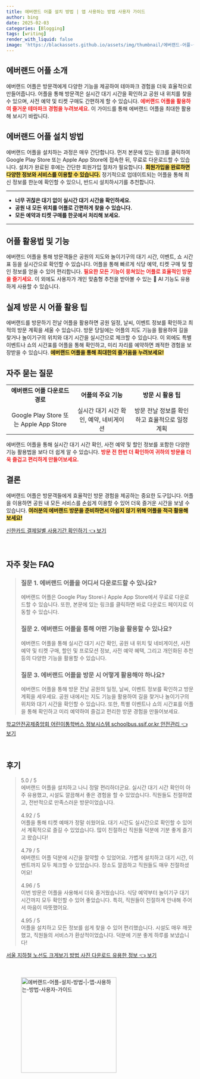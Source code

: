 ```yaml
---
title: 에버랜드 어플 설치 방법 | 앱 사용하는 방법 사용자 가이드
author: bing
date: 2025-02-03
categories: [Blogging]
tags: [writing]
render_with_liquid: false
image: 'https://blackassets.github.io/assets/img/thumbnail/에버랜드-어플-설치-방법-|-앱-사용하는-방법-사용자-가이드.webp'
---
```



<h2 id='에버랜드_어플_소개'>에버랜드 어플 소개</h2>

<p>에버랜드 어플은 방문객에게 다양한 기능을 제공하여 테마파크 경험을 더욱 효율적으로 만들어줍니다. 
어플을 통해 방문객은 실시간 대기 시간을 확인하고 공원 내 위치를 찾을 수 있으며, 사전 예약 및 티켓 구매도 간편하게 할 수 있습니다. 
<b><span style="color: #ee2323;">에버랜드 어플을 활용하여 즐거운 테마파크 경험을 누려보세요.</span></b> 
이 가이드를 통해 에버랜드 어플을 최대한 활용해 보시기 바랍니다.</p>

<h2 id='에버랜드_어플_설치_방법'>에버랜드 어플 설치 방법</h2>

<p>에버랜드 어플을 설치하는 과정은 매우 간단합니다. 
먼저 본문에 있는 링크를 클릭하여 Google Play Store 또는 Apple App Store에 접속한 뒤, 무료로 다운로드할 수 있습니다. 
설치가 완료된 후에는 간단한 회원가입 절차가 필요합니다. 
<b><span style="background-color: #ffe066;">회원가입을 완료하면 다양한 정보와 서비스를 이용할 수 있습니다.</span></b> 
정기적으로 업데이트되는 어플을 통해 최신 정보를 한눈에 확인할 수 있으니, 반드시 설치하시기를 추천합니다.</p>

<hr />

<ul>
    <li><b>너무 귀찮은 대기 없이 실시간 대기 시간을 확인하세요.</b></li>
    <li><b>공원 내 모든 위치를 어플로 간편하게 찾을 수 있습니다.</b></li>
    <li><b>모든 예약과 티켓 구매를 한곳에서 처리해 보세요.</b></li>
</ul>

<hr />

<h2 id='어플_활용법_및_기능'>어플 활용법 및 기능</h2>

<p>에버랜드 어플을 통해 방문객들은 공원의 지도와 놀이기구의 대기 시간, 이벤트, 쇼 시간표 등을 실시간으로 확인할 수 있습니다. 
어플을 통해 빠르게 식당 예약, 티켓 구매 및 할인 정보를 얻을 수 있어 편리합니다. 
<b><span style="color: #ee2323;">필요한 모든 기능이 뭉쳐있는 어플로 효율적인 방문을 즐기세요.</span></b> 
이 외에도 사용자가 개인 맞춤형 추천을 받아볼 수 있는 🤖 AI 기능도 유용하게 사용할 수 있습니다.</p>

<h2 id='실제_방문시_어플_활용_팁'>실제 방문 시 어플 활용 팁</h2>

<p>에버랜드를 방문하기 전날 어플을 활용하면 공원 일정, 날씨, 이벤트 정보를 확인하고 최적의 방문 계획을 세울 수 있습니다. 
방문 당일에는 어플의 지도 기능을 활용하여 길을 찾거나 놀이기구의 위치와 대기 시간을 실시간으로 체크할 수 있습니다. 
이 외에도 특별 이벤트나 쇼의 시간표를 어플을 통해 확인하고, 미리 자리를 예약하면 쾌적한 경험을 보장받을 수 있습니다. 
<b><span style="background-color: #ffe066;">에버랜드 어플을 통해 최대한의 즐거움을 누려보세요!</span></b></p>

<h2 id='자주_묻는_질문'>자주 묻는 질문</h2>

<table>
    <tr>
        <td style="text-align: center; height: 17px;"><b>에버랜드 어플 다운로드 경로</b></td>
        <td style="text-align: center; height: 17px;"><b>어플의 주요 기능</b></td>
        <td style="text-align: center; height: 17px;"><b>방문 시 활용 팁</b></td>
    </tr>
    <tr>
        <td style="text-align: center; height: 17px;">Google Play Store 또는 Apple App Store</td>
        <td style="text-align: center; height: 17px;">실시간 대기 시간 확인, 예약, 네비게이션</td>
        <td style="text-align: center; height: 17px;">방문 전날 정보를 확인하고 효율적으로 일정 계획</td>
    </tr>
</table>

<p>에버랜드 어플을 통해 실시간 대기 시간 확인, 사전 예약 및 할인 정보를 포함한 다양한 기능 활용법을 보다 더 쉽게 알 수 있습니다. 
<b><span style="color: #ee2323;">방문 전 한번 더 확인하여 귀하의 방문을 더욱 즐겁고 편리하게 만들어보세요.</span></b></p>

<h2 id='결론'>결론</h2>

<p>에버랜드 어플은 방문객들에게 효율적인 방문 경험을 제공하는 중요한 도구입니다. 
어플을 이용하면 공원 내 모든 서비스를 손쉽게 이용할 수 있어 더욱 즐거운 시간을 보낼 수 있습니다. 
<b><span style="background-color: #ffe066;">여러분의 에버랜드 방문을 준비하면서 아쉽지 않기 위해 어플을 적극 활용해 보세요!</span></b></p>


<p><a class="click-button" title="신한카드 결제일별 사용기간 확인하기" href="https://blackassets.github.io/posts/%EC%8B%A0%ED%95%9C%EC%B9%B4%EB%93%9C-%EA%B2%B0%EC%A0%9C%EC%9D%BC%EB%B3%84-%EC%82%AC%EC%9A%A9%EA%B8%B0%EA%B0%84-%ED%99%95%EC%9D%B8%ED%95%98%EA%B8%B0/" rel="dofollow">신한카드 결제일별 사용기간 확인하기 👈 보기</a></p><br>
<h2 id='자주_찾는_FAQ'>자주 찾는 FAQ</h2>
<div itemscope="" itemtype="https://schema.org/FAQPage"> 
<blockquote> 
<div itemscope="" itemprop="mainEntity" itemtype="https://schema.org/Question"> 
<h3 itemprop="name">질문 1. 에버랜드 어플을 어디서 다운로드할 수 있나요?</h3> 
<div itemscope="" itemprop="acceptedAnswer" itemtype="https://schema.org/Answer"> 
<span itemprop="text"> 
<p>에버랜드 어플은 Google Play Store나 Apple App Store에서 무료로 다운로드할 수 있습니다. 또한, 본문에 있는 링크를 클릭하면 바로 다운로드 페이지로 이동할 수 있습니다.</p> 
</span> 
</div> 
</div> 

<div itemscope="" itemprop="mainEntity" itemtype="https://schema.org/Question"> 
<h3 itemprop="name">질문 2. 에버랜드 어플을 통해 어떤 기능을 활용할 수 있나요?</h3> 
<div itemscope="" itemprop="acceptedAnswer" itemtype="https://schema.org/Answer"> 
<span itemprop="text"> 
<p>에버랜드 어플을 통해 실시간 대기 시간 확인, 공원 내 위치 및 네비게이션, 사전 예약 및 티켓 구매, 할인 및 프로모션 정보, 사전 예약 혜택, 그리고 개인화된 추천 등의 다양한 기능을 활용할 수 있습니다.</p> 
</span> 
</div> 
</div> 

<div itemscope="" itemprop="mainEntity" itemtype="https://schema.org/Question"> 
<h3 itemprop="name">질문 3. 에버랜드 어플을 방문 시 어떻게 활용해야 하나요?</h3> 
<div itemscope="" itemprop="acceptedAnswer" itemtype="https://schema.org/Answer"> 
<span itemprop="text"> 
<p>에버랜드 어플을 통해 방문 전날 공원의 일정, 날씨, 이벤트 정보를 확인하고 방문 계획을 세우세요. 공원 내에서는 지도 기능을 활용하여 길을 찾거나 놀이기구의 위치와 대기 시간을 확인할 수 있습니다. 또한, 특별 이벤트나 쇼의 시간표를 어플을 통해 확인하고 미리 예약하여 즐겁고 편리한 방문 경험을 만들어보세요.</p> 
</span> 
</div> 
</div> 
</blockquote> 
</div>
<p><a class="click-button" title="학교안전공제중앙회 어린이통학버스 정보시스템 schoolbus.ssif.or.kr 안전관리" href="https://blackassets.github.io/posts/%ED%95%99%EA%B5%90%EC%95%88%EC%A0%84%EA%B3%B5%EC%A0%9C%EC%A4%91%EC%95%99%ED%9A%8C-%EC%96%B4%EB%A6%B0%EC%9D%B4%ED%86%B5%ED%95%99%EB%B2%84%EC%8A%A4-%EC%A0%95%EB%B3%B4%EC%8B%9C%EC%8A%A4%ED%85%9C-schoolbus.ssif.or.kr-%EC%95%88%EC%A0%84%EA%B4%80%EB%A6%AC/" rel="dofollow">학교안전공제중앙회 어린이통학버스 정보시스템 schoolbus.ssif.or.kr 안전관리 👈 보기</a></p><br>
<h2 id='후기'>후기</h2>
<div itemscope itemtype="https://schema.org/Product">
  <blockquote>
  <div itemprop="review" itemscope itemtype="https://schema.org/Review">
      <div itemprop="reviewRating" itemscope itemtype="https://schema.org/Rating"> <span itemprop="ratingValue">5.0</span> / <span itemprop="bestRating">5</span> </div>
      <span itemprop="reviewBody">에버랜드 어플을 설치하고 나니 정말 편리하더군요. 실시간 대기 시간 확인이 아주 유용했고, 시설도 깔끔해서 좋은 경험을 할 수 있었습니다. 직원들도 친절하였고, 전반적으로 만족스러운 방문이었습니다.</span>
  </div>
  <br>
  <div itemprop="review" itemscope itemtype="https://schema.org/Review">
      <div itemprop="reviewRating" itemscope itemtype="https://schema.org/Rating"> <span itemprop="ratingValue">4.92</span> / <span itemprop="bestRating">5</span> </div>
      <span itemprop="reviewBody">어플을 통해 티켓 예매가 정말 쉬웠어요. 대기 시간도 실시간으로 확인할 수 있어서 계획적으로 즐길 수 있었습니다. 많이 친절하신 직원들 덕분에 기분 좋게 즐기고 왔습니다!</span>
  </div>
  <br>
  <div itemprop="review" itemscope itemtype="https://schema.org/Review">
      <div itemprop="reviewRating" itemscope itemtype="https://schema.org/Rating"> <span itemprop="ratingValue">4.79</span> / <span itemprop="bestRating">5</span> </div>
      <span itemprop="reviewBody">에버랜드 어플 덕분에 시간을 절약할 수 있었어요. 가볍게 설치하고 대기 시간, 이벤트까지 모두 체크할 수 있었습니다. 장소도 깔끔하고 직원들도 매우 친절하셨어요!</span>
  </div>
  <br>
  <div itemprop="review" itemscope itemtype="https://schema.org/Review">
      <div itemprop="reviewRating" itemscope itemtype="https://schema.org/Rating"> <span itemprop="ratingValue">4.96</span> / <span itemprop="bestRating">5</span> </div>
      <span itemprop="reviewBody">이번 방문은 어플을 사용해서 더욱 즐거웠습니다. 식당 예약부터 놀이기구 대기 시간까지 모두 확인할 수 있어 좋았습니다. 특히, 직원들이 친절하게 안내해 주어서 마음이 따뜻했어요.</span>
  </div>
  <br>
  <div itemprop="review" itemscope itemtype="https://schema.org/Review">
      <div itemprop="reviewRating" itemscope itemtype="https://schema.org/Rating"> <span itemprop="ratingValue">4.95</span> / <span itemprop="bestRating">5</span> </div>
      <span itemprop="reviewBody">어플을 설치하고 모든 정보를 쉽게 찾을 수 있어 편리했습니다. 시설도 매우 깨끗했고, 직원들의 서비스가 환상적이었습니다. 덕분에 기분 좋게 하루를 보냈습니다!</span>
  </div>
  </blockquote>
</div>
<p><a class="click-button" title="서울 지하철 노선도 크게보기 방법 사진 다운로드 유용한 정보" href="https://blackassets.github.io/posts/%EC%84%9C%EC%9A%B8-%EC%A7%80%ED%95%98%EC%B2%A0-%EB%85%B8%EC%84%A0%EB%8F%84-%ED%81%AC%EA%B2%8C%EB%B3%B4%EA%B8%B0-%EB%B0%A9%EB%B2%95-%EC%82%AC%EC%A7%84-%EB%8B%A4%EC%9A%B4%EB%A1%9C%EB%93%9C-%EC%9C%A0%EC%9A%A9%ED%95%9C-%EC%A0%95%EB%B3%B4/" rel="dofollow">서울 지하철 노선도 크게보기 방법 사진 다운로드 유용한 정보 👈 보기</a></p><br>
<figure class="image"><img src="https://blackassets.github.io/assets/img/thumbnail/에버랜드-어플-설치-방법-|-앱-사용하는-방법-사용자-가이드.webp" alt="에버랜드-어플-설치-방법-|-앱-사용하는-방법-사용자-가이드" width="256" height="256"></figure>